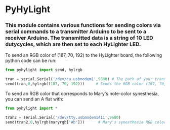 # PyHyLight

### This module contains various functions for sending colors via serial commands to a transmitter Arduino to be sent to a receiver Arduino. The transmitted data is a string of 10 LED dutycycles, which are then set to each HyLighter LED. 

To send an RGB color of (187, 70, 192) to the HyLighter board, the following python code can be run:
```python
from pyhylight import send, hylrgb

tran = serial.Serial('/dev/cu.usbmodem1',9600) # The path of your transmitter Arduino port will be different. Try finding it using the Arduino IDE
send(tran,0,hylrgb((187, 70, 192)))     # Sends the RGB color (187, 70, 192) to the transmitter to be displayed on a HyLight
```

To send an RGB color that corresponds to Mary's note-color synesthesia, you can send an A flat with:
```python
from pyhylight import *

tran2 = serial.Serial('/dev/tty.usbmodem1411',9600)
send(tran2,0,hylrgb(maryrgb['Ab']))      # Mary's synesthesia RGB colors are preloaded in a dictionary called maryrgb, and can be referenced by note name
```
